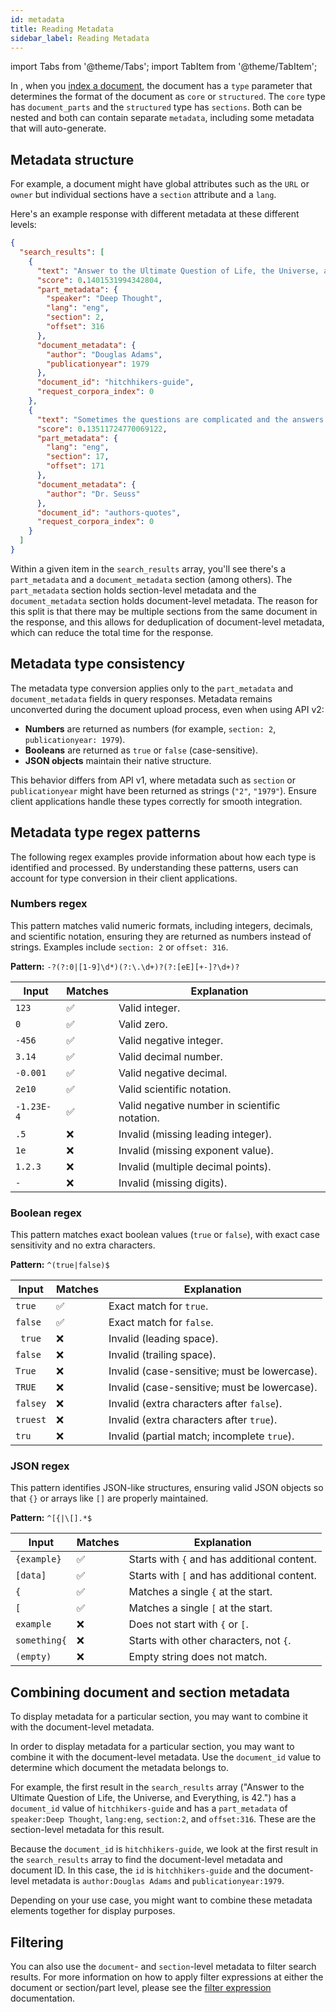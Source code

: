 ```yaml
---
id: metadata
title: Reading Metadata
sidebar_label: Reading Metadata
---
```


import Tabs from '@theme/Tabs';
import TabItem from '@theme/TabItem';

In <Config v="names.product"/>, when you [index a document](/docs/api-reference/indexing-apis/indexing), the 
document has a `type` parameter that determines the format of the document 
as `core` or `structured`. The `core` type has `document_parts` and the `structured` 
type has `sections`. Both can be nested and both can contain separate `metadata`, 
including some metadata that <Config v="names.product"/> will auto-generate.

## Metadata structure

For example, a document might have global attributes such as the `URL` or `owner` 
but individual sections have a `section` attribute and a `lang`.

Here's an example response with different metadata at these different levels:

```json
{
  "search_results": [
    {
      "text": "Answer to the Ultimate Question of Life, the Universe, and Everything, is 42.",
      "score": 0.1401531994342804,
      "part_metadata": {
        "speaker": "Deep Thought",
        "lang": "eng",
        "section": 2,
        "offset": 316
      },
      "document_metadata": {
        "author": "Douglas Adams",
        "publicationyear": 1979
      },
      "document_id": "hitchhikers-guide",
      "request_corpora_index": 0
    },
    {
      "text": "Sometimes the questions are complicated and the answers are simple.",
      "score": 0.13511724770069122,
      "part_metadata": {
        "lang": "eng",
        "section": 17,
        "offset": 171
      },
      "document_metadata": {
        "author": "Dr. Seuss"
      },
      "document_id": "authors-quotes",
      "request_corpora_index": 0
    }
  ]
}
```

Within a given item in the `search_results` array, you'll see there's a `part_metadata`
and a `document_metadata` section (among others). The `part_metadata` section holds
section-level metadata and the `document_metadata` section holds document-level
metadata. The reason for this split is that there may be multiple sections
from the same document in the response, and this allows for deduplication of
document-level metadata, which can reduce the total time for the response.

## Metadata type consistency

The metadata type conversion applies only to the `part_metadata` and 
`document_metadata` fields in query responses. Metadata remains 
unconverted during the document upload process, even when using API v2:

* **Numbers** are returned as numbers (for example, `section: 2`, `publicationyear: 1979`).
* **Booleans** are returned as `true` or `false` (case-sensitive).
* **JSON objects** maintain their native structure.

This behavior differs from API v1, where metadata such as `section` or 
`publicationyear` might have been returned as strings (`"2"`, `"1979"`). 
Ensure client applications handle these types correctly for smooth integration. 

## Metadata type regex patterns

The following regex examples provide information about how each type is 
identified and processed. By understanding these patterns, users can account 
for type conversion in their client applications.

### Numbers regex

This pattern matches valid numeric formats, including integers, decimals, and 
scientific notation, ensuring they are returned as numbers instead of strings. 
Examples include `section: 2` or `offset: 316`.

**Pattern:** `-?(?:0|[1-9]\d*)(?:\.\d+)?(?:[eE][+-]?\d+)?`


| Input      | Matches | Explanation                                |
|------------|---------|--------------------------------------------|
| `123`      | ✅  | Valid integer.                            |
| `0`        | ✅  | Valid zero.                               |
| `-456`     | ✅  | Valid negative integer.                   |
| `3.14`     | ✅  | Valid decimal number.                     |
| `-0.001`   | ✅  | Valid negative decimal.                   |
| `2e10`     | ✅  | Valid scientific notation.                |
| `-1.23E-4` | ✅  | Valid negative number in scientific notation. |
| `.5`       | ❌  | Invalid (missing leading integer).        |
| `1e`       | ❌  | Invalid (missing exponent value).         |
| `1.2.3`    | ❌  | Invalid (multiple decimal points).        |
| `-`        | ❌  | Invalid (missing digits).                 |


### Boolean regex

This pattern matches exact boolean values (`true` or `false`), with exact case 
sensitivity and no extra characters.

**Pattern:** `^(true|false)$`

| Input      | Matches | Explanation                                     |
|------------|---------|-------------------------------------------------|
| `true`     | ✅  | Exact match for `true`.                        |
| `false`    | ✅  | Exact match for `false`.                       |
| ` true`    | ❌  | Invalid (leading space).                       |
| `false `   | ❌  | Invalid (trailing space).                      |
| `True`     | ❌  | Invalid (case-sensitive; must be lowercase).   |
| `TRUE`     | ❌  | Invalid (case-sensitive; must be lowercase).   |
| `falsey`   | ❌  | Invalid (extra characters after `false`).      |
| `truest`   | ❌  | Invalid (extra characters after `true`).       |
| `tru`      | ❌  | Invalid (partial match; incomplete `true`).    |

### JSON regex

This pattern identifies JSON-like structures, ensuring valid JSON objects so 
that `{}` or arrays like `[]` are properly maintained.

**Pattern:** `^[{|\[].*$`

| Input         | Matches | Explanation                                  |
|---------------|---------|----------------------------------------------|
| `{example}`   | ✅  | Starts with `{` and has additional content.  |
| `[data]`      | ✅  | Starts with `[` and has additional content.  |
| `{`           | ✅  | Matches a single `{` at the start.           |
| `[`           | ✅  | Matches a single `[` at the start.           |
| `example`     | ❌  | Does not start with `{` or `[`.              |
| `something{`  | ❌  | Starts with other characters, not `{`.       |
| `(empty)`     | ❌  | Empty string does not match.                 |

## Combining document and section metadata

To display metadata for a particular section, you may want to combine it with 
the document-level metadata.

In order to display metadata for a particular section, you may want to combine 
it with the document-level metadata. Use the `document_id` value to determine 
which document the metadata belongs to.

For example, the first result in the `search_results` array ("Answer to the Ultimate 
Question of Life, the Universe, and Everything, is 42.") has a `document_id` 
value of `hitchhikers-guide` and has a `part_metadata` of `speaker:Deep Thought`, `lang:eng`, 
`section:2`, and `offset:316`. These are the section-level metadata for this 
result.

Because the `document_id` is `hitchhikers-guide`, we look at the first result in the 
`search_results` array to find the document-level metadata and document ID. In this 
case, the `id` is `hitchhikers-guide` and the document-level metadata is 
`author:Douglas Adams` and `publicationyear:1979`.

Depending on your use case, you might want to combine these metadata elements 
together for display purposes.

## Filtering

You can also use the `document`- and `section`-level metadata to filter search 
results. For more information on how to apply filter expressions at 
either the document or section/part level, please see the 
[filter expression](/docs/learn/metadata-search-filtering/filter-overview) documentation.
